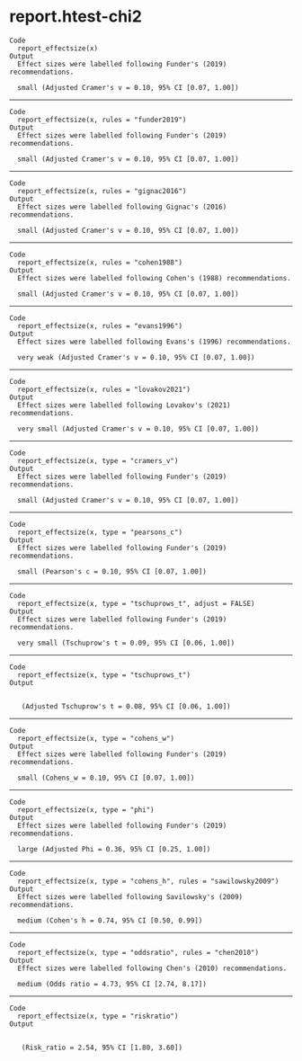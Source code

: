 # report.htest-chi2

    Code
      report_effectsize(x)
    Output
      Effect sizes were labelled following Funder's (2019) recommendations. 
      
      small (Adjusted Cramer's v = 0.10, 95% CI [0.07, 1.00])

---

    Code
      report_effectsize(x, rules = "funder2019")
    Output
      Effect sizes were labelled following Funder's (2019) recommendations. 
      
      small (Adjusted Cramer's v = 0.10, 95% CI [0.07, 1.00])

---

    Code
      report_effectsize(x, rules = "gignac2016")
    Output
      Effect sizes were labelled following Gignac's (2016) recommendations. 
      
      small (Adjusted Cramer's v = 0.10, 95% CI [0.07, 1.00])

---

    Code
      report_effectsize(x, rules = "cohen1988")
    Output
      Effect sizes were labelled following Cohen's (1988) recommendations. 
      
      small (Adjusted Cramer's v = 0.10, 95% CI [0.07, 1.00])

---

    Code
      report_effectsize(x, rules = "evans1996")
    Output
      Effect sizes were labelled following Evans's (1996) recommendations. 
      
      very weak (Adjusted Cramer's v = 0.10, 95% CI [0.07, 1.00])

---

    Code
      report_effectsize(x, rules = "lovakov2021")
    Output
      Effect sizes were labelled following Lovakov's (2021) recommendations. 
      
      very small (Adjusted Cramer's v = 0.10, 95% CI [0.07, 1.00])

---

    Code
      report_effectsize(x, type = "cramers_v")
    Output
      Effect sizes were labelled following Funder's (2019) recommendations. 
      
      small (Adjusted Cramer's v = 0.10, 95% CI [0.07, 1.00])

---

    Code
      report_effectsize(x, type = "pearsons_c")
    Output
      Effect sizes were labelled following Funder's (2019) recommendations. 
      
      small (Pearson's c = 0.10, 95% CI [0.07, 1.00])

---

    Code
      report_effectsize(x, type = "tschuprows_t", adjust = FALSE)
    Output
      Effect sizes were labelled following Funder's (2019) recommendations. 
      
      very small (Tschuprow's t = 0.09, 95% CI [0.06, 1.00])

---

    Code
      report_effectsize(x, type = "tschuprows_t")
    Output
       
      
       (Adjusted Tschuprow's t = 0.08, 95% CI [0.06, 1.00])

---

    Code
      report_effectsize(x, type = "cohens_w")
    Output
      Effect sizes were labelled following Funder's (2019) recommendations. 
      
      small (Cohens_w = 0.10, 95% CI [0.07, 1.00])

---

    Code
      report_effectsize(x, type = "phi")
    Output
      Effect sizes were labelled following Funder's (2019) recommendations. 
      
      large (Adjusted Phi = 0.36, 95% CI [0.25, 1.00])

---

    Code
      report_effectsize(x, type = "cohens_h", rules = "sawilowsky2009")
    Output
      Effect sizes were labelled following Savilowsky's (2009) recommendations. 
      
      medium (Cohen's h = 0.74, 95% CI [0.50, 0.99])

---

    Code
      report_effectsize(x, type = "oddsratio", rules = "chen2010")
    Output
      Effect sizes were labelled following Chen's (2010) recommendations. 
      
      medium (Odds ratio = 4.73, 95% CI [2.74, 8.17])

---

    Code
      report_effectsize(x, type = "riskratio")
    Output
       
      
       (Risk_ratio = 2.54, 95% CI [1.80, 3.60])


